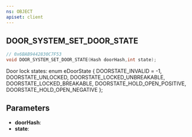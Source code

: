 ```yaml
---
ns: OBJECT
apiset: client
---
```

## DOOR_SYSTEM_SET_DOOR_STATE

```c
// 0x6BAB9442830C7F53
void DOOR_SYSTEM_SET_DOOR_STATE(Hash doorHash,int state);
```

Door lock states:
enum eDoorState
{
	DOORSTATE_INVALID = -1,
	DOORSTATE_UNLOCKED,
	DOORSTATE_LOCKED_UNBREAKABLE,
	DOORSTATE_LOCKED_BREAKABLE,
	DOORSTATE_HOLD_OPEN_POSITIVE,
	DOORSTATE_HOLD_OPEN_NEGATIVE
};

## Parameters
* **doorHash**:
* **state**:



